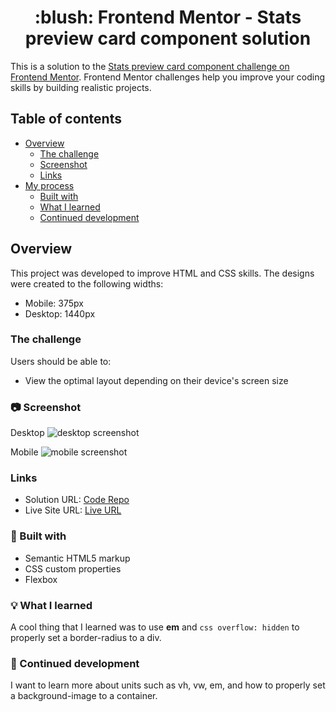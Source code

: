 <h1 align="center">:blush: Frontend Mentor - Stats preview card component solution</h1>

This is a solution to the [Stats preview card component challenge on Frontend Mentor](https://www.frontendmentor.io/challenges/stats-preview-card-component-8JqbgoU62). Frontend Mentor challenges help you improve your coding skills by building realistic projects. 

## Table of contents

- [Overview](#overview)
  - [The challenge](#the-challenge)
  - [Screenshot](#screenshot)
  - [Links](#links)
- [My process](#my-process)
  - [Built with](#built-with)
  - [What I learned](#what-i-learned)
  - [Continued development](#continued-development)

## Overview

This project was developed to improve HTML and CSS skills. The designs were created to the following widths:

- Mobile: 375px
- Desktop: 1440px

### The challenge

Users should be able to:

- View the optimal layout depending on their device's screen size

### :camera: Screenshot

Desktop
![desktop screenshot](https://i.imgur.com/doaWMqe.png)

Mobile
![mobile screenshot](https://i.imgur.com/NizDkK5.png)

### Links

- Solution URL: [Code Repo](https://github.com/leticiafontoura/card-component-frontend-mentor)
- Live Site URL: [Live URL](https://leticiafontoura.github.io/card-component-frontend-mentor/)

### :hammer: Built with

- Semantic HTML5 markup
- CSS custom properties
- Flexbox

### :bulb: What I learned

A cool thing that I learned was to use **em** and ```css overflow: hidden``` to properly set a border-radius to a div.

### :bookmark: Continued development

I want to learn more about units such as vh, vw, em, and how to properly set a background-image to a container.
